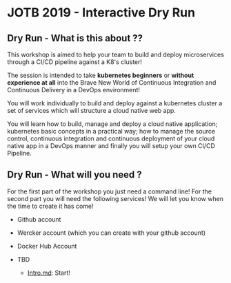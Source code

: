 # JOTB 2019 - Interactive Dry Run
## Dry Run - What is this about ??

This workshop is aimed to help your team to build and deploy microservices through a CI/CD pipeline against a K8's cluster!

The session is intended to take **kubernetes beginners** or **without experience at all** into the Brave New World of Continuous Integration and Continuous Delivery in a DevOps environment!

You will work individually to build and deploy against a kubernetes cluster a set of services which will structure a cloud native web app.

You will learn how to build, manage and deploy a cloud native application; kubernetes basic concepts in a practical way; how to manage the source control, continuous integration and continuous deployment of your cloud native app in a DevOps manner and finally you will setup your own CI/CD Pipeline.

## Dry Run - What will you need ?

For the first part of the workshop you just need a command line!
For the second part you will need the following services! We will let you know when the time to create it has come!

- Github account
- Wercker account (which you can create with your github account)
- Docker Hub Account

- TBD

  - [Intro.md](Intro.md): Start!

